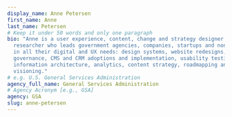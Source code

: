 ```yaml
---
display_name: Anne Petersen
first_name: Anne
last_name: Petersen
# Keep it under 50 words and only one paragraph
bio: "Anne is a user experience, content, change and strategy designer and
  researcher who leads government agencies, companies, startups and nonprofits
  in all their digital and UX needs: design systems, website redesigns, web
  governance, CMS and CRM adoptions and implementation, usability testing,
  information architecture, analytics, content strategy, roadmapping and
  visioning."
# e.g. U.S. General Services Administration
agency_full_name: General Services Administration
# Agency Acronym [e.g., GSA]
agency: GSA
slug: anne-petersen
---
```

